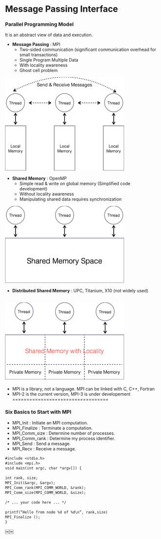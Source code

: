 # Message Passing Interface

### Parallel Programming Model
It is an abstract view of data and execution.
* **Message Passing** : MPI
  * Two-sided communication (significant communication overhead for small transactions)
  * Single Program Multiple Data
  * With locality awareness
  * Ghost cell problem

![image](./image/MP.png)

* **Shared Memory** : OpenMP
  * Simple read & write on global memory (Simplified code development)
  * Without locality awareness
  * Manipulating shared data requires synchronization

![image](./image/SM.png)

* **Distributed Shared Memory** : UPC, Titanium, X10 (not widely used)

![image](./image/DSM.png)
--------------------------------
* MPI is a library, not a language. MPI can be linked with C, C++, Fortran
* MPI-2 is the current version, MPI-3 is under developement
==================================
### Six Basics to Start with MPI
* MPI_Init      :		 Initiate an MPI computation.
* MPI_Finalize  :		 Terminate a computation.
* MPI_Comm_size :   Determine number of processes.
* MPI_Comm_rank :		 Determine my process identifier.
* MPI_Send      :		 Send a message.
* MPI_Recv      :		 Receive a message.

```
#include <stdio.h>
#include <mpi.h>
void main(int argc, char *argv[]) {

int rank, size;
MPI_Init(&argc, &argv); 
MPI_Comm_rank(MPI_COMM_WORLD, &rank); 
MPI_Comm_size(MPI_COMM_WORLD, &size); 

/* ... your code here ... */

printf(“Hello from node %d of %d\n”, rank,size) 
MPI_Finalize ();
}
```
￼￼
